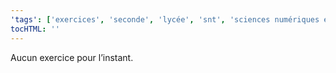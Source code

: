```yaml
---
'tags': ['exercices', 'seconde', 'lycée', 'snt', 'sciences numériques et technologie']
tocHTML: ''
---
```






<p>Aucun exercice pour l’instant.</p>

